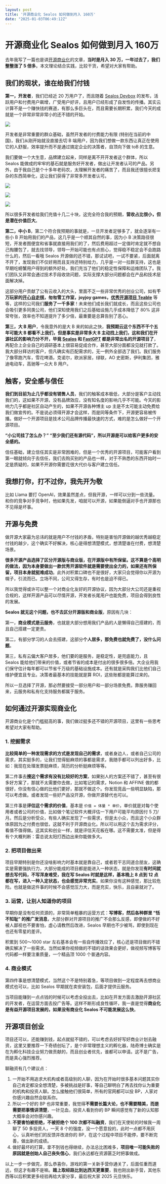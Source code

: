 ```yaml
---
layout: post
title: '开源商业化 Sealos 如何做到月入 160万'
date: "2025-01-03T06:49:12Z"
---
```

开源商业化 Sealos 如何做到月入 160万
========================

去年我写了一篇也是讲[开源商业化](https://juejin.cn/post/7313979468879183882)的文章，**当时是月入 30 万，一年过去了，我们整整涨了 5 倍多**。本文理论结合实践，比较干货，希望对大家有帮助。

我们的现状，谁在给我们付钱
-------------

**第一，开发者**，我们已经近 20 万用户了，而且随着 [Sealos Devbox](https://sealos.run/devbox) 的发布，活跃用户和付费用户飙增，广受用户好评，且用户已经形成了自发性的传播。其实云计算不是一个赚快钱的赛道，有那么多巨头在，而且需要长期积累，我们今天的成就是一个非常非常非常小的还不错的开始。

![](https://img2024.cnblogs.com/other/1737323/202501/1737323-20250103121359941-1772564690.png)

开发者是非常重要的群众基础，虽然开发者的付费能力有限 (特别在当前的中国)，我们从刚开始就没直接去切 B 端用户，因为我们想做一款东西让真正在使用它的人舒服，效率提升而不是通过搞定企业的决策者，自顶向下做 toB 的生意。

我们要做一个大生意，品牌建立起来，同样是离不开开发者这个群体，所以 Sealos 能做成的牢牢的基石就是服务好开发者，做出让开发者认可的产品。另外，由于我自己是个十多年老码农，太理解开发者的痛苦了，而且我还很擅长把复杂的东西简单化，这让我们获得了非常多开发者认可。

![](https://img2024.cnblogs.com/other/1737323/202501/1737323-20250103121400434-961459815.png)

![](https://img2024.cnblogs.com/other/1737323/202501/1737323-20250103121400761-193042550.png)

![](https://img2024.cnblogs.com/other/1737323/202501/1737323-20250103121401072-335471807.jpg)

所以很多开发者给我们充值十几二十块，这完全符合我的预期，**营收占比很小，但是潜在价值巨大**。

**第二，中小 B**，第二个符合我预期的事就是，一旦开发者足够多了，就会逐渐有一些小 B 开始用我们的产品，这几乎是一个顺其自然的事，因为小 B 决策路径很短，开发者图便宜和省事就直接用我们的了，然后费用超过一定值时肯定就不想自己掏腰包了，就去找领导，领导一开始可能也有点担心，觉得稳不稳定会不会跑路什么的，然后一看哦 Sealos 开源做的还不错，那试试吧，一试不要紧，后面就离不开了，发现我们不仅好用而且支持还特别给力，几乎是一对一拉群支持，这也是早期吃螃蟹用户得到的额外好处，我们充当了他们的稳定性保障和运维团队了。我们团队又非常会通过技术手段收敛问题，实际支撑大部分问题都会在产品和技术层面解决掉。

这部分用户贡献了公有云收入的大头，里面不乏一些非常优秀的创业公司，如有**千万玩家的[开心自走棋](https://mp.weixin.qq.com/s/LJJH2W79NBJUOvB4hefNEg)，匆匆雪工作室，joyjoy games，[优秀开源项目 Teable](https://mp.weixin.qq.com/s/uxKPl0lQgjTiMHcD8c4Jtw)** 等等，这样的公司我们**服务了一千多家**！未来他们成长我们就成长，而且这些公司也会吸引更多同类公司，他们深知使用我们之后基础设施几乎成本降低了 80% 这非常夸张，效率也不知道提升了多少倍，最重要是总算告别了恶心。

**第三，大 B 用户**，令我意外的是大 B 来的如此之快，**我预期云这个东西不干个五年可能大 B 都看不上我们，但是事实是非常多大 B 主动找上我们，这和我们在开源社区的影响力分不开，毕竟 [Sealos](https://github.com/labring/sealos) 和 [FastGPT](https://github.com/labring/FastGPT) 都是非常出名的开源项目了**，再配合上企业自己的调研基本上很容易促成合作，甚至大部分面都没见就打款了。我大部分拜访的客户，但凡确实有匹配需求的，无一例外全部选了我们。我们服务了像零跑汽车，雪花啤酒，克诺尔，欧派家居，绿联，AO 史密斯，伊利集团，雅迪电动车，高驰等一众大 B 用户。

触客，安全感与信任
---------

**我们到目前为止几乎都没有销售人员**，我们的触客成本极低，大部分是客户主动找我们的，这如果不开源，没有品牌效应，没有知名度的影响几乎不可能。今天的影响力几乎都是社区自动产生的，如果不开源各种博主 up 主是不太可能主动免费给我们做宣传的。不是说必须得开源才会这样，而是同等条件下，开源更容易被传播。做好一个开源项目是技术公司品牌传播最快速的方式，难的是怎么做好一个开源项目。

**“小公司挂了怎么办？” “至少我们还有源代码”，所以开源是可以给客户更多的安全感的。**

信任基础，建立信任其实是非常困难的，但是一个优秀的开源项目，可能客户看到第一眼就倾向于去信任，我们去购买别的产品也一样，对于不熟悉的东西开始时一定是质疑的，如果不开源你需要花很大代价与客户建立信任。

我想打你，打不过你，我先开为敬
---------------

比如 Llama 要打 OpenAI，效果虽然差点，但我开源，一样可以分到一些流量。和你的竞争对手竞争时，他如果先发，咱就可以开源，如果能倒逼对手也开源那也不见得是坏事。

开源与免费
-----

做开源大家最为忌讳的就是用户不付钱的矛盾，特别是害怕开源做的越优秀越稳定付钱的越少，这个确实不好解决，核心是得想清楚模式，想清楚谁在付费，想清楚场景。

**很多开源产品选择了区分开源版与商业版，在开源版中有所保留。这不算是个高明的做法，因为本身要做出一款优秀开源软件就是需要使出全力的，如果还有所保留，项目本身就挺难成功**。此外对积累口碑也不是很好，大家只会觉得你以开源为幌子，引流而已。立场不同，公司又得生存，有时也是迫不得已。

所以我觉得或许可以整一个对商业化友好的开源协议，因为大部分大公司还是重视合规的，这样开源产品可以尽情开源，开发者长尾用户也能免费，项目会得到良性的发展。

**Sealos 就无这个问题，也不去区分开源版和商业版**，原因有几块：

第一，**商业模式是云服务**，也就是大部分想用我们产品的人是懒得自己搭建的，而且自己搭建一定更贵。

第二，有部分学习的人会去搭建，这部分**个人居多，那免费也就免费了，没什么问题**。

第三，私有云偏大客户居多，他们要的是服务，是稳定性，是兜底能力，且 Sealos 能给他们带来的价值，或者节省的成本是付出的很多很多倍。大企业用我们保守估计每年都可以节省千万级的基础设施成本。还有就是采购我们比他们自己维护便宜且专业。决策者最基本的技能就是算 ROI，这些账都是能算过来的。

所以一旦选择了开源，那必然要接受一部分用户和一部分场景免费。靠服务赚回来，云服务和私有化支持服务都属于服务。

如何通过开源实现商业化
-----------

开源商业化是个门槛挺高的事，我们做过挺多还不错的开源项目，这里有一些思考希望对大家有帮助。

### 1\. 挖掘需求

**比较简单的一种发现需求的方式是发现自己的需求**，或者身边人，或者自己公司的需求，其实挺多的，让我们觉得挺麻烦的事都是需求，我随手都可以列出好多，比如：我现在处理发票挺麻烦，简历的分析挺麻烦等等。

第二件事去**搜这个需求有没有比较好的方案**，如果别人的方案还不错了，甚至有很多好方案了，那就不太需要你去做，比如笔记的需求，Notion 和 AFFINE 做的都很好，你没有信心做的比他们更好，那就不做这个。你发现竞品一些明显缺陷，那可以考虑做。或者发现一些好产品没开源，你做开源替代也可以。

第三件事是**评估这个需求的价值**，基本是 `价值 = 体量 * 单价`，单价就是对每个使用者或者公司的价值，比如做个笔记软件大概评估一下用户可能平均原因付 5 刀/月。然后是分析受众，有些人确实发现了一些需求，但是太小众，而且这个小众群体原因为之付费也很低，这就不利于开源商业化。所以可以用这个去为需求评分，看值不值得做。这其实和创业一样，就是评估天花板在哪。这不需要太准，但是得有个大概判断：雷总说太阳打西边出来你能做多大。

### 2\. 把项目做出来

项目早期特别是你还没啥影响力时基本就是靠自己，或者若干志同道合朋友，这确实是需要强执行力，大部分能成的项目都是能进入一种状态，就是你发现**有时间就想去写代码，不写浑身难受，我在写 Sealos 时就是这样，基本晚上 8 点到 12 点都在写，进入一种入定状态，也会感觉非常充实**。如果你没有这种感觉，那比较危险。也就是做这件事的时候不会感觉压力大，而是充实，快乐，且自豪就对了。

### 3\. 运营，让别人知道你的项目

早期你是没有任何资源的，非常简单粗暴的运营方式：**写博客，然后各种群里 “恬不知耻” 的推广发消息**，大部分群对开源项目的推广不会那么反感，即便做的不好被人鄙视也不要害怕，虚心请教然后改进，Sealos 早期也不少被骂，即使到现在也还有零星的差评。

积累到 500～1000 star 左右基本会有一些自传播效应了，核心还是项目做的不错确实解决了一些需求。当然如果你视频做的不错的话效果会更好，做视频写博客写代码都一样要注重质量，一个精品顶 1000 个普通内容。

### 4\. 商业模式

第四件事是想清楚模式，当然这个不是特别着急，等项目做到一定程度再去想商业模式也可以，比如 Sealos 早期就在卖安装包，后面才提供云服务。

当项目能赚到一点点钱的时候可以考虑全投出去，比如在开发方面去激励开源社区的开发者，在运营方面去投广告等。这样不断形成良性循环，我一直是觉得**商业化是有益开源项目发展的，如果没有商业化 Sealos 不可能发展这么快**。

开源项目创业
------

项目还可以，还能赚到钱，起点就挺不错的，可以考虑去好好写好商业计划去融资，这里又要推荐一下奇绩创坛了，是个非常理想主义的孵化器，陆奇博士确实是在为孵化科技企业努力做贡献的，而且创业者优先，谁都可以申请。这不是广告，而是真心强烈推荐。

聊融资有几个建议点：

1.  一开始不用追求大机构或者高级别的人聊，因为在开始时很多基本问题其实你自己肯定都没全想清楚，多被挑战是好事，等自己聊明白了再去找你认为重要的机构和投资人聊。怎么接触他们很简单，所有的官网都可以投 BP，人家对你感兴趣自然会联系你。
2.  所以一个好的 BP 也非常重要，我觉得**不需要长篇大论，也不需要精美，而是需要把事情讲清楚**，一针见血，投资人看到你的 BP 瞬间感觉有了新的认知那大概率会对你感兴趣。
3.  **不要害怕被拒绝，不被拒绝个 100 次都不叫融资**，我们在天使轮的时候我一周聊了 50 多投资人，一天 8 个的强度，没一个愿意投的，此时一点都不用灰心，认真听他们的反馈并改进你的 BP，在这个过程中项目不能停，要不断完善，做出新的成绩。
4.  做好最坏的打算，拿不到钱也得继续，办法总比困难多，**项目唯一可能失败的原因就是创始人自己丧失信心**，我们永远都在资源匮乏时把事做成。

以上一步一步做完，那么恭喜你，游戏的第一关新手营你通关了，后面任重而道远，但这才有趣不是嘛。**踏上取经路比到达西天更重要**，我也刚出新手营，其他东西等以后积累更多经验再给大家分享，最后祝大家 2025 元旦快乐。